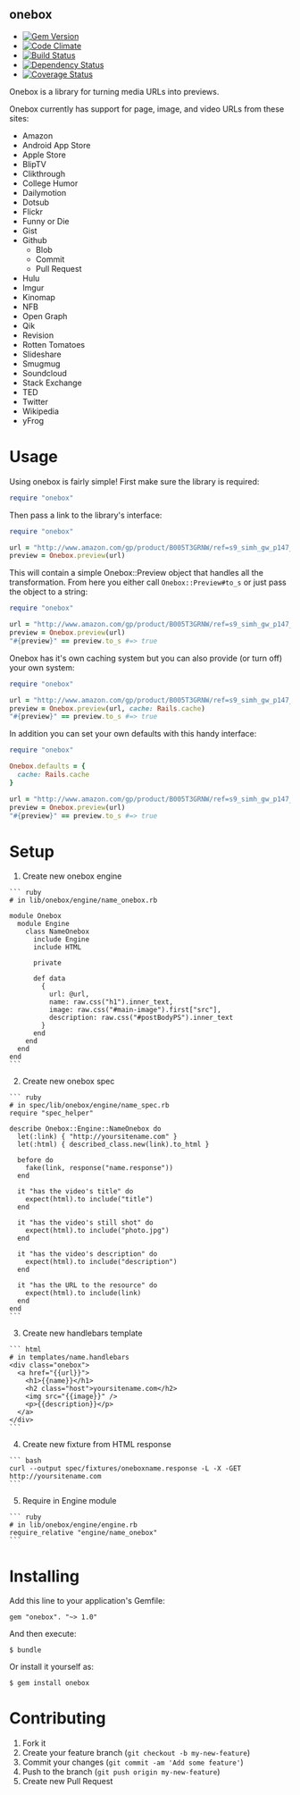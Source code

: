onebox
----------

  - [![Gem Version](https://badge.fury.io/rb/onebox.png)](https://rubygems.org/gems/onebox)
  - [![Code Climate](https://codeclimate.com/github/dysania/onebox.png)](https://codeclimate.com/github/dysania/onebox)
  - [![Build Status](https://travis-ci.org/dysania/onebox.png)](https://travis-ci.org/dysania/onebox)
  - [![Dependency Status](https://gemnasium.com/dysania/onebox.png)](https://gemnasium.com/dysania/onebox)
  - [![Coverage Status](https://coveralls.io/repos/dysania/onebox/badge.png)](https://coveralls.io/r/dysania/onebox)


Onebox is a library for turning media URLs into previews.

Onebox currently has support for page, image, and video URLs from these sites:

  - Amazon
  - Android App Store
  - Apple Store
  - BlipTV
  - Clikthrough
  - College Humor
  - Dailymotion
  - Dotsub
  - Flickr
  - Funny or Die
  - Gist
  - Github
    - Blob
    - Commit
    - Pull Request
  - Hulu
  - Imgur
  - Kinomap
  - NFB
  - Open Graph
  - Qik
  - Revision
  - Rotten Tomatoes
  - Slideshare
  - Smugmug
  - Soundcloud
  - Stack Exchange
  - TED
  - Twitter
  - Wikipedia
  - yFrog


Usage
=====

Using onebox is fairly simple!
First make sure the library is required:

``` ruby
require "onebox"
```

Then pass a link to the library's interface:

``` ruby
require "onebox"

url = "http://www.amazon.com/gp/product/B005T3GRNW/ref=s9_simh_gw_p147_d0_i2"
preview = Onebox.preview(url)
```

This will contain a simple Onebox::Preview object that handles all the transformation.
From here you either call `Onebox::Preview#to_s` or just pass the object to a string:

``` ruby
require "onebox"

url = "http://www.amazon.com/gp/product/B005T3GRNW/ref=s9_simh_gw_p147_d0_i2"
preview = Onebox.preview(url)
"#{preview}" == preview.to_s #=> true
```

Onebox has it's own caching system but you can also provide (or turn off) your own system:

``` ruby
require "onebox"

url = "http://www.amazon.com/gp/product/B005T3GRNW/ref=s9_simh_gw_p147_d0_i2"
preview = Onebox.preview(url, cache: Rails.cache)
"#{preview}" == preview.to_s #=> true
```

In addition you can set your own defaults with this handy interface:

``` ruby
require "onebox"

Onebox.defaults = {
  cache: Rails.cache
}

url = "http://www.amazon.com/gp/product/B005T3GRNW/ref=s9_simh_gw_p147_d0_i2"
preview = Onebox.preview(url)
"#{preview}" == preview.to_s #=> true
```


Setup
=====

  1. Create new onebox engine

    ``` ruby
    # in lib/onebox/engine/name_onebox.rb

    module Onebox
      module Engine
        class NameOnebox
          include Engine
          include HTML

          private

          def data
            {
              url: @url,
              name: raw.css("h1").inner_text,
              image: raw.css("#main-image").first["src"],
              description: raw.css("#postBodyPS").inner_text
            }
          end
        end
      end
    end
    ```

  2. Create new onebox spec

    ``` ruby
    # in spec/lib/onebox/engine/name_spec.rb
    require "spec_helper"

    describe Onebox::Engine::NameOnebox do
      let(:link) { "http://yoursitename.com" }
      let(:html) { described_class.new(link).to_html }

      before do
        fake(link, response("name.response"))
      end

      it "has the video's title" do
        expect(html).to include("title")
      end

      it "has the video's still shot" do
        expect(html).to include("photo.jpg")
      end

      it "has the video's description" do
        expect(html).to include("description")
      end

      it "has the URL to the resource" do
        expect(html).to include(link)
      end
    end
    ```

  3. Create new handlebars template

    ``` html
    # in templates/name.handlebars
    <div class="onebox">
      <a href="{{url}}">
        <h1>{{name}}</h1>
        <h2 class="host">yoursitename.com</h2>
        <img src="{{image}}" />
        <p>{{description}}</p>
      </a>
    </div>
    ```

  4. Create new fixture from HTML response

    ``` bash
    curl --output spec/fixtures/oneboxname.response -L -X -GET http://yoursitename.com
    ```

  5. Require in Engine module

    ``` ruby
    # in lib/onebox/engine/engine.rb
    require_relative "engine/name_onebox"
    ```


Installing
==========

Add this line to your application's Gemfile:

    gem "onebox". "~> 1.0"

And then execute:

    $ bundle

Or install it yourself as:

    $ gem install onebox


Contributing
============

  1. Fork it
  2. Create your feature branch (`git checkout -b my-new-feature`)
  3. Commit your changes (`git commit -am 'Add some feature'`)
  4. Push to the branch (`git push origin my-new-feature`)
  5. Create new Pull Request
